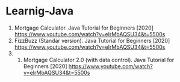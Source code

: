# Learnig-Java

1. Mortgage Calculator. Java Tutorial for Beginners [2020] https://www.youtube.com/watch?v=eIrMbAQSU34&t=5500s
2. FizzBuzz (Standar version). Java Tutorial for Beginners [2020] https://www.youtube.com/watch?v=eIrMbAQSU34&t=5500s
3. 1. Mortgage Calculator 2.0 (with data control). Java Tutorial for Beginners [2020] https://www.youtube.com/watch?v=eIrMbAQSU34&t=5500s